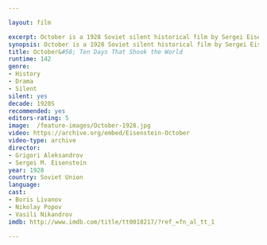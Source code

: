 ```yaml
---

layout: film

excerpt: October is a 1928 Soviet silent historical film by Sergei Eisenstein and Grigori Aleksandrov. It is a celebratory dramatization of the 1917 October Revolution commissioned for the tenth anniversary of the event. 
synopsis: October is a 1928 Soviet silent historical film by Sergei Eisenstein and Grigori Aleksandrov. It is a celebratory dramatization of the 1917 October Revolution commissioned for the tenth anniversary of the event. 
title: October&#58; Ten Days That Shook the World
runtime: 142
genre:
- History
- Drama 
- Silent
silent: yes
decade: 1920S
recommended: yes
editors-rating: 5
image:  /feature-images/October-1928.jpg
video: https://archive.org/embed/Eisenstein-October
video-type: archive
director:  
- Grigori Aleksandrov 
- Sergei M. Eisenstein 
year: 1928
country: Soviet Union  
language: 
cast:
- Boris Livanov
- Nikolay Popov
- Vasili Nikandrov
imdb: http://www.imdb.com/title/tt0018217/?ref_=fn_al_tt_1

--- 
```

